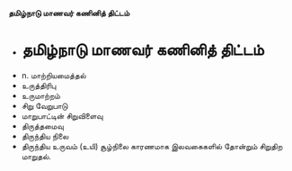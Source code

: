 **தமிழ்நாடு மாணவர் கணினித் திட்டம்**
- # தமிழ்நாடு மாணவர் கணினித் திட்டம்
- n. மாற்றியமைத்தல்
- உருத்திரிபு
- உருமாற்றம்
- சிறு வேறுபாடு
- மாறுபாட்டின் சிறுவிளைவு
- திருத்தமைவு
- திருந்திய நிலை
- திருந்திய உருவம் (உயி) சூழ்நிலை காரணமாக இலவகைகளில் தோன்றும் சிறுதிற மாறுதல்.

